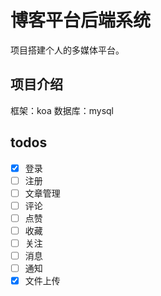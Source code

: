 # 博客平台后端系统

项目搭建个人的多媒体平台。

## 项目介绍

框架：koa
数据库：mysql

## todos

- [x] 登录
- [ ] 注册
- [ ] 文章管理
- [ ] 评论
- [ ] 点赞
- [ ] 收藏
- [ ] 关注
- [ ] 消息
- [ ] 通知
- [x] 文件上传
